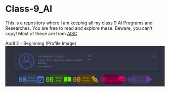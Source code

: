 # Class-9_AI

This is a repository where I am keeping all my class 9 AI Programs and Researches. You are free to read and explore these. Beware, you can't copy!
Most of these are from [AISC](aistudent.community "AISC")

April 2 - Beginning (Profile Image)
![Beginning-Profile-Image](./Profile_Screenshots/Beginning_AISC_Profile.png)

